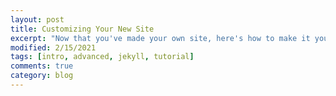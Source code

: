 ```yaml
---
layout: post
title: Customizing Your New Site
excerpt: "Now that you've made your own site, here's how to make it your own by updating its content and even adding pages."
modified: 2/15/2021
tags: [intro, advanced, jekyll, tutorial]
comments: true
category: blog
---
```





